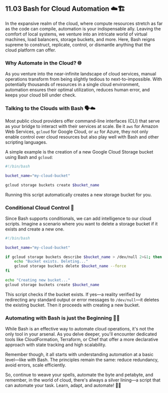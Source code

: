 ## 11.03 Bash for Cloud Automation ☁️🏗️

In the expansive realm of the cloud, where compute resources stretch as far as the code can compile, automation is your indispensable ally. Leaving the comfort of local systems, we venture into an intricate world of virtual machines, load balancers, storage buckets, and more. Here, Bash reigns supreme to construct, replicate, control, or dismantle anything that the cloud platform can offer.

### Why Automate in the Cloud? 🌐

As you venture into the near-infinite landscape of cloud services, manual operations transform from being slightly tedious to next-to-impossible. With potentially thousands of resources in a single cloud environment, automation ensures their optimal utilization, reduces human error, and keeps your cloud bill under check.

### Talking to the Clouds with Bash 🗣️☁️

Most public cloud providers offer command-line interfaces (CLI) that serve as your bridge to interact with their services at scale. Be it `aws` for Amazon Web Services, `gcloud` for Google Cloud, or `az` for Azure, they not only enable control over cloud resources but also play well with Bash and other scripting languages.

A simple example is the creation of a new Google Cloud Storage bucket using Bash and `gcloud`:

```bash  
#!/bin/bash  
   
bucket_name="my-cloud-bucket"  
   
gcloud storage buckets create $bucket_name
```  

Running this script automatically creates a new storage bucket for you.

### Conditional Cloud Control 🔄

Since Bash supports conditionals, we can add intelligence to our cloud scripts. Imagine a scenario where you want to delete a storage bucket if it exists and create a new one. 

```bash    
#!/bin/bash   
   
bucket_name="my-cloud-bucket"  
   
if gcloud storage buckets describe $bucket_name > /dev/null 2>&1; then    
    echo "Bucket exists. Deleting..."    
    gcloud storage buckets delete $bucket_name --force   
fi   
   
echo "Creating new bucket..."  
gcloud storage buckets create $bucket_name 
```    

This script checks if the bucket exists. If yes—a reality verified by redirecting any standard output or error messages to `/dev/null`—it deletes the existing bucket. Then it proceeds with creating a new bucket.

### Automating with Bash is just the Beginning 🚀🌈

While Bash is an effective way to automate cloud operations, it's not the only tool in your arsenal. As you delve deeper, you'll encounter dedicated tools like CloudFormation, Terraform, or Chef that offer a more declarative approach with state tracking and high scalability.

Remember though, it all starts with understanding automation at a basic level—like with Bash. The principles remain the same: reduce redundancy, avoid errors, scale efficiently.

So, continue to weave your spells, automate the byte and petabyte, and remember, in the world of cloud, there's always a silver lining—a script that can automate your task. Learn, adapt, and automate! 🎉🚀
